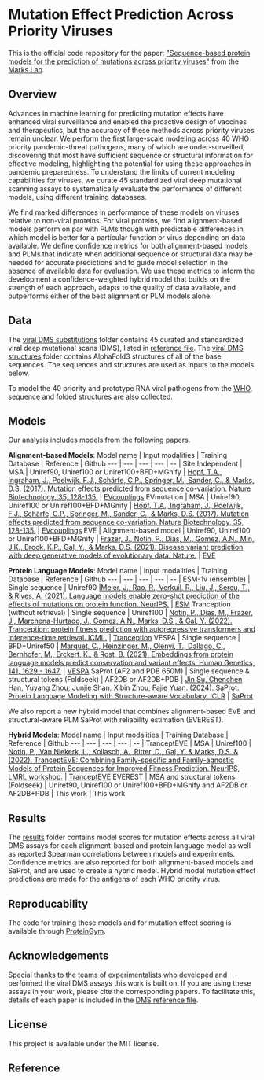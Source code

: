# Mutation Effect Prediction Across Priority Viruses

This is the official code repository for the paper: ["Sequence-based protein models for the prediction of mutations across priority viruses"](https://openreview.net/pdf?id=DvC6VL7TJK) from the [Marks Lab](https://www.deboramarkslab.com/).

## Overview
Advances in machine learning for predicting mutation effects have enhanced viral surveillance and enabled the proactive design of vaccines and therapeutics, but the accuracy of these methods across priority viruses remain unclear. We perform the first large-scale modeling across 40 WHO priority pandemic-threat pathogens, many of which are under-surveilled, discovering that most have sufficient sequence or structural information for effective modeling, highlighting the potential for using these approaches in pandemic preparedness. To understand the limits of current modeling capabilities for viruses, we curate 45 standardized viral deep mutational scanning assays to systematically evaluate the performance of different models, using different training databases. 

We find marked differences in performance of these models on viruses relative to non-viral proteins. For viral proteins, we find alignment-based models perform on par with PLMs though with predictable differences in which model is better for a particular function or virus depending on data available. We define confidence metrics for both alignment-based models and PLMs that indicate when additional sequence or structural data may be needed for accurate predictions and to guide model selection in the absence of available data for evaluation. We use these metrics to inform the development a confidence-weighted hybrid model that builds on the strength of each approach, adapts to the quality of data available, and outperforms either of the best alignment or PLM models alone.

## Data
The [viral DMS substitutions](https://github.com/debbiemarkslab/priority-viruses/tree/main/data/viral_dms_substitutions) folder contains 45 curated and standardized viral deep mutational scans (DMS), listed in [reference file](https://github.com/debbiemarkslab/priority-viruses/blob/main/data/reference_files/viral_dms_reference.csv). The [viral DMS structures](https://github.com/debbiemarkslab/priority-viruses/tree/main/data/viral_dms_structures) folder contains AlphaFold3 structures of all of the base sequences. The sequences and structures are used as inputs to the models below.

To model the 40 priority and prototype RNA viral pathogens from the [WHO](https://cdn.who.int/media/docs/default-source/consultation-rdb/prioritization-pathogens-v6final.pdf?sfvrsn=c98effa7_7&download=true), sequence and folded structures are also collected. 

## Models
Our analysis includes models from the following papers.

**Alignment-based Models**:
Model name | Input modalities | Training Database | Reference | Github
--- | --- | --- | --- | -- |
Site Independent | MSA | Uniref90, Uniref100 or Uniref100+BFD+MGnify | [Hopf, T.A., Ingraham, J., Poelwijk, F.J., Schärfe, C.P., Springer, M., Sander, C., & Marks, D.S. (2017). Mutation effects predicted from sequence co-variation. Nature Biotechnology, 35, 128-135.](https://www.nature.com/articles/nbt.3769) | [EVcouplings](https://github.com/debbiemarkslab/EVcouplings)
EVmutation | MSA | Uniref90, Uniref100 or Uniref100+BFD+MGnify | [Hopf, T.A., Ingraham, J., Poelwijk, F.J., Schärfe, C.P., Springer, M., Sander, C., & Marks, D.S. (2017). Mutation effects predicted from sequence co-variation. Nature Biotechnology, 35, 128-135.](https://www.nature.com/articles/nbt.3769) | [EVcouplings](https://github.com/debbiemarkslab/EVcouplings)
EVE | Alignment-based model | Uniref90, Uniref100 or Uniref100+BFD+MGnify | [Frazer, J., Notin, P., Dias, M., Gomez, A.N., Min, J.K., Brock, K.P., Gal, Y., & Marks, D.S. (2021). Disease variant prediction with deep generative models of evolutionary data. Nature.](https://www.nature.com/articles/s41586-021-04043-8) | [EVE](https://github.com/OATML-Markslab/EVE)

**Protein Language Models**:
Model name | Input modalities | Training Database | Reference | Github
--- | --- | --- | --- | -- |
ESM-1v (ensemble) | Single sequence | Uniref90 |[Meier, J., Rao, R., Verkuil, R., Liu, J., Sercu, T., & Rives, A. (2021). Language models enable zero-shot prediction of the effects of mutations on protein function. NeurIPS.](https://proceedings.neurips.cc/paper/2021/hash/f51338d736f95dd42427296047067694-Abstract.html) | [ESM](https://github.com/facebookresearch/esm)
Tranception (without retrieval) | Single sequence | Uniref100 | [Notin, P., Dias, M., Frazer, J., Marchena-Hurtado, J., Gomez, A.N., Marks, D.S., & Gal, Y. (2022). Tranception: protein fitness prediction with autoregressive transformers and inference-time retrieval. ICML.](https://proceedings.mlr.press/v162/notin22a.html) | [Tranception](https://github.com/OATML-Markslab/Tranception)
VESPA | Single sequence | BFD+Uniref50 | [Marquet, C., Heinzinger, M., Olenyi, T., Dallago, C., Bernhofer, M., Erckert, K., & Rost, B. (2021). Embeddings from protein language models predict conservation and variant effects. Human Genetics, 141, 1629 - 1647.](https://link.springer.com/article/10.1007/s00439-021-02411-y) | [VESPA](https://github.com/Rostlab/VESPA)
SaProt (AF2 and PDB 650M) | Single sequence & structural tokens (Foldseek) | AF2DB or AF2DB+PDB | [Jin Su, Chenchen Han, Yuyang Zhou, Junjie Shan, Xibin Zhou, Fajie Yuan. (2024). SaProt: Protein Language Modeling with Structure-aware Vocabulary. ICLR](https://www.biorxiv.org/content/10.1101/2023.10.01.560349v5) | [SaProt](https://github.com/westlake-repl/SaProt)

We also report a new hybrid model that combines alignment-based EVE and structural-aware PLM SaProt with reliability estimation (EVEREST).

**Hybrid Models**:
Model name | Input modalities | Training Database | Reference | Github
--- | --- | --- | --- | -- |
TranceptEVE | MSA | Uniref100 | [Notin, P., Van Niekerk, L., Kollasch, A., Ritter, D., Gal, Y. & Marks, D.S. &  (2022). TranceptEVE: Combining Family-specific and Family-agnostic Models of Protein Sequences for Improved Fitness Prediction. NeurIPS, LMRL workshop.](https://www.biorxiv.org/content/10.1101/2022.12.07.519495v1?rss=1) | [TranceptEVE](https://github.com/OATML-Markslab/ProteinGym/blob/main/notebooks/TranceptEVE_example.ipynb)
EVEREST | MSA and structural tokens (Foldseek) | Uniref90, Uniref100 or Uniref100+BFD+MGnify and AF2DB or AF2DB+PDB | This work | This work


## Results
The [results](https://github.com/debbiemarkslab/priority-viruses/blob/main/results/) folder contains model scores for mutation effects across all viral DMS assays for each alignment-based and protein language model as well as reported Spearman correlations between models and experiments. Confidence metrics are also reported for both alignment-based models and SaProt, and are used to create a hybrid model. Hybrid model mutation effect predictions are made for the antigens of each WHO priority virus.

## Reproducability
The code for training these models and for mutation effect scoring is available through [ProteinGym](https://github.com/OATML-Markslab/ProteinGym).

## Acknowledgements

Special thanks to the teams of experimentalists who developed and performed the viral DMS assays this work is built on. If you are using these assays in your work, please cite the corresponding papers. To facilitate this, details of each paper is included in the [DMS reference file](https://github.com/debbiemarkslab/priority-viruses/blob/main/data/reference_files/viral_dms_reference.csv).

## License
This project is available under the MIT license. 

## Reference
